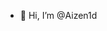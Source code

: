 - 👋 Hi, I’m @Aizen1d

<!---
Aizen1d/Aizen1d is a ✨ special ✨ repository because its `README.md` (this file) appears on your GitHub profile.
You can click the Preview link to take a look at your changes.
--->
